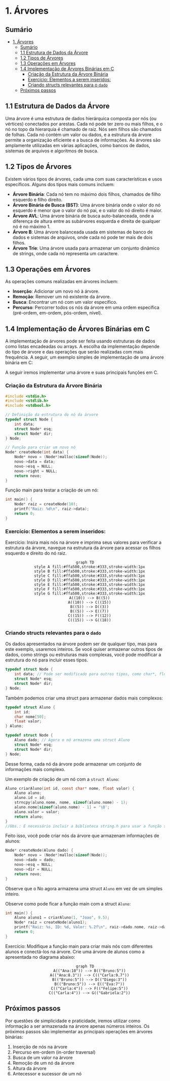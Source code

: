 # 1. Árvores

## Sumário

- [1. Árvores](#1-árvores)
  - [Sumário](#sumário)
  - [1.1 Estrutura de Dados da Árvore](#11-estrutura-de-dados-da-árvore)
  - [1.2 Tipos de Árvores](#12-tipos-de-árvores)
  - [1.3 Operações em Árvores](#13-operações-em-árvores)
  - [1.4 Implementação de Árvores Binárias em C](#14-implementação-de-árvores-binárias-em-c)
    - [Criação da Estrutura da Árvore Binária](#criação-da-estrutura-da-árvore-binária)
    - [Exercício: Elementos a serem inseridos:](#exercício-elementos-a-serem-inseridos)
    - [Criando structs relevantes para o `dado`](#criando-structs-relevantes-para-o-dado)
  - [Próximos passos](#próximos-passos)

## 1.1 Estrutura de Dados da Árvore
Uma árvore é uma estrutura de dados hierárquica composta por nós (ou vértices) conectados por arestas. Cada nó pode ter zero ou mais filhos, e o nó no topo da hierarquia é chamado de raiz. Nós sem filhos são chamados de folhas.
Cada nó contém um valor ou dados, e a estrutura da árvore permite a organização eficiente e a busca de informações. As árvores são amplamente utilizadas em várias aplicações, como bancos de dados, sistemas de arquivos e algoritmos de busca.

## 1.2 Tipos de Árvores
Existem vários tipos de árvores, cada uma com suas características e usos específicos. Alguns dos tipos mais comuns incluem:
- **Árvore Binária**: Cada nó tem no máximo dois filhos, chamados de filho esquerdo e filho direito.
- **Árvore Binária de Busca (BST)**: Uma árvore binária onde o valor do nó esquerdo é menor que o valor do nó pai, e o valor do nó direito é maior.
- **Árvore AVL**: Uma árvore binária de busca auto-balanceada, onde a diferença de altura entre as subárvores esquerda e direita de qualquer nó é no máximo 1.
- **Árvore B**: Uma árvore balanceada usada em sistemas de banco de dados e sistemas de arquivos, onde cada nó pode ter mais de dois filhos.
- **Árvore Trie**: Uma árvore usada para armazenar um conjunto dinâmico de strings, onde cada nó representa um caractere.

## 1.3 Operações em Árvores
As operações comuns realizadas em árvores incluem:
- **Inserção**: Adicionar um novo nó à árvore.
- **Remoção**: Remover um nó existente da árvore.
- **Busca**: Encontrar um nó com um valor específico.
- **Percurso**: Percorrer todos os nós da árvore em uma ordem específica (pré-ordem, em-ordem, pós-ordem, nível).

## 1.4 Implementação de Árvores Binárias em C
A implementação de árvores pode ser feita usando estruturas de dados como listas encadeadas ou arrays. A escolha da implementação depende do tipo de árvore e das operações que serão realizadas com mais frequência. A seguir, um exemplo simples de implementação de uma árvore binária em C:

A seguir iremos implementar uma árvore e suas principais funções em C.

### Criação da Estrutura da Árvore Binária

```c
#include <stdio.h>
#include <stdlib.h>
#include <stdbool.h>

// Definição da estrutura do nó da árvore
typedef struct Node {
    int data;
    struct Node* esq;
    struct Node* dir;
} Node;

// Função para criar um novo nó
Node* createNode(int data) {
    Node* novo = (Node*)malloc(sizeof(Node));
    novo->data = data;
    novo->esq = NULL;
    novo->right = NULL;
    return novo;
}
```

Função main para testar a criação de um nó:

```c
int main() {
    Node* raiz = createNode(10);
    printf("Raiz: %d\n", raiz->data);
    return 0;
}
```
### Exercício: Elementos a serem inseridos:

Exercício: Insira mais nós na árvore e imprima seus valores para verificar a estrutura da árvore, navegue na estrutura da árvore para acessar os filhos esquerdo e direito do nó raiz.

<div align="center">

```mermaid
graph TD
    style A fill:#ffa500,stroke:#333,stroke-width:1px
    style B fill:#ffa500,stroke:#333,stroke-width:1px
    style C fill:#ffa500,stroke:#333,stroke-width:1px
    style D fill:#ffa500,stroke:#333,stroke-width:1px
    style E fill:#ffa500,stroke:#333,stroke-width:1px
    style F fill:#ffa500,stroke:#333,stroke-width:1px
    style G fill:#ffa500,stroke:#333,stroke-width:1px
    A((10)) --> B((5))
    A((10)) --> C((15))
    B((5)) --> D((3))
    B((5)) --> E((7))
    C((15)) --> F((12))
    C((15)) --> G((18))
```

</div>

### Criando structs relevantes para o `dado`

Os dados apresentados na árvore podem ser de qualquer tipo, mas para este exemplo, usaremos inteiros. Se você quiser armazenar outros tipos de dados, como strings ou estruturas mais complexas, você pode modificar a estrutura do nó para incluir esses tipos.

```c
typedef struct Node {
    int data; // Pode ser modificado para outros tipos, como char*, float, etc.
    struct Node* esq;
    struct Node* dir;
} Node;
``` 

Também podemos criar uma struct para armazenar dados mais complexos:

```c
typedef struct Aluno {
    int id;
    char nome[50];
    float valor;
} Aluno;

typedef struct Node {
    Aluno dado; // Agora o nó armazena uma struct Aluno
    struct Node* esq;
    struct Node* dir;
} Node;
```
Desse forma, cada nó da árvore pode armazenar um conjunto de informações mais complexo. 

Um exemplo de criação de um nó com a `struct Aluno`:

```c
Aluno criarAluno(int id, const char* nome, float valor) {
    Aluno aluno;
    aluno.id = id;
    strncpy(aluno.nome, nome, sizeof(aluno.nome) - 1);
    aluno.nome[sizeof(aluno.nome) - 1] = '\0'; 
    aluno.valor = valor;
    return aluno;
}
//Obs.: É necessário incluir a biblioteca string.h para usar a função strncpy
```

Feito isso, você pode criar nós da árvore que armazenam informações de alunos:

```c
Node* createNode(Aluno dado) {
    Node* novo = (Node*)malloc(sizeof(Node));
    novo->dado = dado;
    novo->esq = NULL;
    novo->dir = NULL;
    return novo;
}
```
Observe que o No agora armazena uma struct `Aluno` em vez de um simples inteiro.

Observe como pode ficar a função main com a struct `Aluno`:

```c
int main() {
    Aluno aluno1 = criarAluno(1, "Joao", 9.5);
    Node* raiz = createNode(aluno1);
    printf("Raiz: %s, ID: %d, Valor: %.2f\n", raiz->dado.nome, raiz->dado.id, raiz->dado.valor);
    return 0;
}
```

Exercício: Modifique a função main para criar mais nós com diferentes alunos e conectá-los na árvore. Crie uma árvore de alunos como a apresentada no diagrama abaixo:
<div align="center">

```mermaid
graph TD
    A(("Ana:10")) --> B(("Bruno:5"))
    A(("Ana:8.3")) --> C(("Carla:9.7"))
    B(("Bruno:5")) --> D(("Diego:3"))
    B(("Bruno:5")) --> E(("Eva:7"))
    C(("Carla:4")) --> F(("Felipe:5"))
    C(("Carla:4")) --> G(("Gabriela:2"))
```

</div>

## Próximos passos

Por questões de simplicidade e praticidade, iremos utilizar como informação a ser armazenada na árvore apenas números inteiros. Os próximos passos são implementar as principais operações em árvores binárias:

1. Inserção de nós na árvore
2. Percurso em-ordem (in-order traversal)
3. Busca de um valor na árvore
4. Remoção de um nó da árvore
5. Altura da árvore
6. Antecessor e sucessor de um nó

